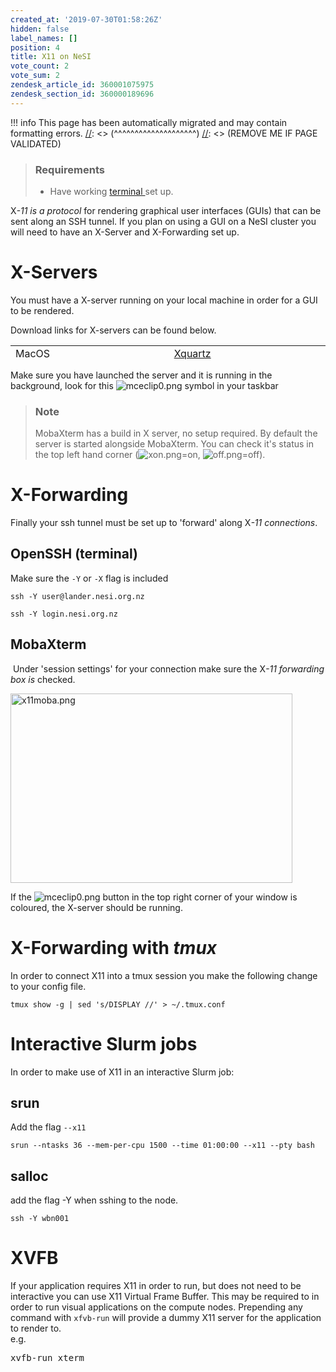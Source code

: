 ```yaml
---
created_at: '2019-07-30T01:58:26Z'
hidden: false
label_names: []
position: 4
title: X11 on NeSI
vote_count: 2
vote_sum: 2
zendesk_article_id: 360001075975
zendesk_section_id: 360000189696
---
```




[//]: <> (REMOVE ME IF PAGE VALIDATED)
[//]: <> (vvvvvvvvvvvvvvvvvvvv)
!!! info
    This page has been automatically migrated and may contain formatting errors.
[//]: <> (^^^^^^^^^^^^^^^^^^^^)
[//]: <> (REMOVE ME IF PAGE VALIDATED)

<blockquote class="blockquote-prereq">
<h3 id="prerequisites">Requirements</h3>
<ul>
<li>Have working <a href="https://support.nesi.org.nz/hc/en-gb/sections/360000189696" target="_self">terminal </a>set up.</li>
</ul>
</blockquote>
<p>X<dfn class="dictionary-of-numbers">-11 is a protocol </dfn>for rendering graphical user interfaces (GUIs) that can be sent along an SSH tunnel. If you plan on using a GUI on a NeSI cluster you will need to have an X-Server and X-Forwarding set up.</p>
<h1>X-Servers</h1>
<p>You must have a X-server running on your local machine in order for a GUI to be rendered.</p>
<p>Download links for X-servers can be found below.</p>
<table style="height: 23px;" width="633">
<tbody>
<tr>
<td style="width: 313px;">MacOS</td>
<td style="width: 313px;"><a href="https://www.xquartz.org/" target="_blank" rel="noopener">Xquartz</a></td>
</tr>
<tr>
<td style="width: 313px;">Linux</td>
<td style="width: 313px;"><a href="https://www.x.org/wiki/Releases/Download/" target="_self">Xorg</a></td>
</tr>
<tr>
<td style="width: 313px;">Windows</td>
<td style="width: 313px;"><a style="background-color: #ffffff; font-size: 15px;" href="https://sourceforge.net/projects/xming/" target="_blank" rel="noopener">Xming</a></td>
</tr>
</tbody>
</table>
<p>Make sure you have launched the server and it is running in the background, look for this <img src="https://support.nesi.org.nz/hc/article_attachments/360002963236/mceclip0.png" alt="mceclip0.png"> symbol in your taskbar </p>
<blockquote class="blockquote-tip">
<h3 id="prerequisites">Note</h3>
<p>MobaXterm has a build in X server, no setup required. By default the server is started alongside MobaXterm. You can check it's status in the top left hand corner (<img src="https://support.nesi.org.nz/hc/article_attachments/360002939175/xon.png" alt="xon.png">=on, <img src="https://support.nesi.org.nz/hc/article_attachments/360002939155/off.png" alt="off.png">=off). </p>
</blockquote>
<h1>X-Forwarding</h1>
<p>Finally your ssh tunnel must be set up to 'forward' along X<dfn class="dictionary-of-numbers">-11 connections</dfn>. </p>
<h2>OpenSSH (terminal)</h2>
<p>Make sure the <code>-Y</code> or <code>-X</code> flag is included</p>
<pre><code>ssh <span class="wysiwyg-color-red">-Y</span> user@lander.nesi.org.nz</code></pre>
<pre><code>ssh <span class="wysiwyg-color-red">-Y </span>login.nesi.org.nz</code></pre>
<h2>MobaXterm</h2>
<p> Under 'session settings' for your connection make sure the X<dfn class="dictionary-of-numbers">-11 forwarding box is </dfn>checked.</p>
<p><img src="https://support.nesi.org.nz/hc/article_attachments/360002871175/x11moba.png" alt="x11moba.png" width="451" height="303"></p>
<p>If the <img src="https://support.nesi.org.nz/hc/article_attachments/360005129276/mceclip0.png" alt="mceclip0.png"> button in the top right corner of your window is coloured, the X-server should be running.</p>
<h1>X-Forwarding with <em>tmux</em>
</h1>
<p>In order to connect X11 into a tmux session you make the following change to your config file.</p>
<pre><code>tmux show -g | sed 's/DISPLAY //' &gt; ~/.tmux.conf
</code></pre>
<h1>Interactive Slurm jobs</h1>
<p>In order to make use of X11 in an interactive Slurm job:</p>
<h2>srun</h2>
<p>Add the flag <code>--x11</code></p>
<pre><code>srun --ntasks 36 --mem-per-cpu 1500 --time 01:00:00 <span class="wysiwyg-color-red">--x11</span> --pty bash</code></pre>
<h2>salloc</h2>
<p>add the flag -Y when sshing to the node.</p>
<pre><code>ssh <span class="wysiwyg-color-red">-Y</span> wbn001</code></pre>
<h1>XVFB</h1>
<p>If your application requires X11 in order to run, but does not need to be interactive you can use X11 Virtual Frame Buffer. This may be required to in order to run visual applications on the compute nodes. Prepending any command with <code>xfvb-run</code> will provide a dummy X11 server for the application to render to.<br>e.g.</p>
<pre>xvfb-run xterm</pre>